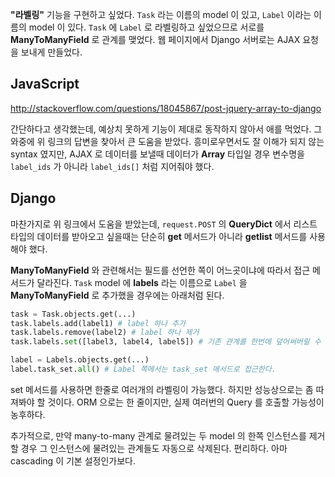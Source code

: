**"라벨링"** 기능을 구현하고 싶었다. `Task` 라는 이름의 model 이 있고, `Label` 이라는 이름의 model 이 있다. `Task` 에 `Label` 로 라벨링하고 싶었으므로 서로를 **ManyToManyField** 로 관계를 맺었다. 웹 페이지에서 Django 서버로는 AJAX 요청을 보내게 만들었다.
## JavaScript
http://stackoverflow.com/questions/18045867/post-jquery-array-to-django

간단하다고 생각했는데, 예상치 못하게 기능이 제대로 동작하지 않아서 애를 먹었다. 그 와중에 위 링크의 답변을 찾아서 큰 도움을 받았다. 흥미로우면서도 잘 이해가 되지 않는 syntax 였지만, AJAX 로 데이터를 보낼때 데이터가 **Array** 타입일 경우 변수명을 `label_ids` 가 아니라 `label_ids[]` 처럼 지어줘야 했다.
## Django
마찬가지로 위 링크에서 도움을 받았는데, `request.POST` 의 **QueryDict** 에서 리스트 타입의 데이터를 받아오고 싶을때는 단순히 **get** 메서드가 아니라 **getlist** 메서드를 사용해야 했다.   

**ManyToManyField** 와 관련해서는 필드를 선언한 쪽이 어느곳이냐에 따라서 접근 메서드가 달라진다. `Task` model 에 **labels** 라는 이름으로 `Label` 을 **ManyToManyField** 로 추가했을 경우에는 아래처럼 된다.
```python
task = Task.objects.get(...)
task.labels.add(label1) # label 하나 추가
task.labels.remove(label2) # label 하나 제거
task.labels.set([label3, label4, label5]) # 기존 관계를 한번에 덮어써버릴 수 있다.

label = Labels.objects.get(...)
label.task_set.all() # Label 쪽에서는 task_set 메서드로 접근한다.
```
set 메서드를 사용하면 한줄로 여러개의 라벨링이 가능했다. 하지만 성능상으로는 좀 따져봐야 할 것이다. ORM 으로는 한 줄이지만, 실제 여러번의 Query 를 호출할 가능성이 농후하다.

추가적으로, 만약 many-to-many 관계로 물려있는 두 model 의 한쪽 인스턴스를 제거할 경우 그 인스턴스에 물려있는 관계들도 자동으로 삭제된다. 편리하다. 아마 cascading 이 기본 설정인가보다. 